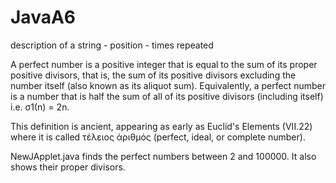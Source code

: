 # JavaA6
description of a string - position - times repeated

A perfect number is a positive integer that is equal to the sum of its proper positive divisors, that is, 
the sum of its positive divisors excluding the number itself (also known as its aliquot sum). Equivalently, 
a perfect number is a number that is half the sum of all of its positive divisors (including itself) i.e. σ1(n) = 2n.

This definition is ancient, appearing as early as Euclid's Elements (VII.22) where it is called τέλειος ἀριθμός 
(perfect, ideal, or complete number). 

NewJApplet.java finds the perfect numbers between 2 and 100000. It also shows their proper divisors.
